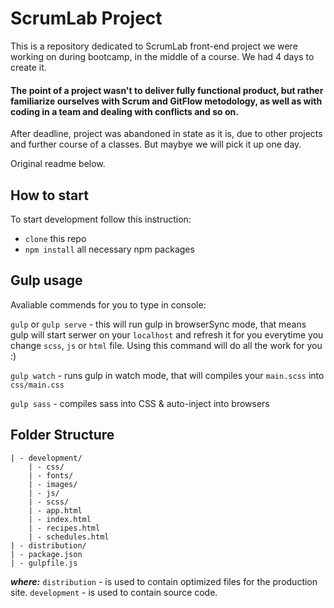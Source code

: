 # ScrumLab Project
This is a repository dedicated to ScrumLab front-end project we were working on during bootcamp, in the middle of a course. We had 4 days to create it. 

#### The point of a project wasn't to deliver fully functional product, but rather familiarize ourselves with Scrum and GitFlow metodology, as well as with coding in a team and dealing with conflicts and so on. ####

After deadline, project was abandoned in state as it is, due to other projects and further course of a classes. But maybye we will pick it up one day.





Original readme below.


## How to start
To start development follow this instruction:

* `clone` this repo
* `npm install` all necessary npm packages


## Gulp usage
Avaliable commends for you to type in console:

`gulp` or `gulp serve`  - this will run gulp in browserSync mode, that means gulp will start serwer on your `localhost` and refresh it for you everytime you change `scss`, `js` or `html` file. Using this command will do all the work for you :)

`gulp watch` - runs gulp in watch mode, that will compiles your `main.scss` into `css/main.css`

`gulp sass` - compiles sass into CSS & auto-inject into browsers


## Folder Structure
```
| - development/
	| - css/      
	| - fonts/
	| - images/  
	| - js/
	| - scss/
	| - app.html  
	| - index.html  
	| - recipes.html    
	| - schedules.html
| - distribution/
| - package.json
| - gulpfile.js
```

***where:***
`distribution` - is used to contain optimized files for the production site.
`development`  - is used to contain source code.
